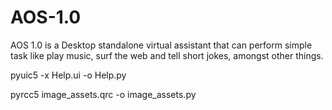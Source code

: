 # AOS-1.0
AOS 1.0 is a Desktop standalone virtual assistant that can perform simple task like play music, surf the web and tell short jokes, amongst other things.

pyuic5 -x Help.ui -o Help.py

pyrcc5 image_assets.qrc -o image_assets.py